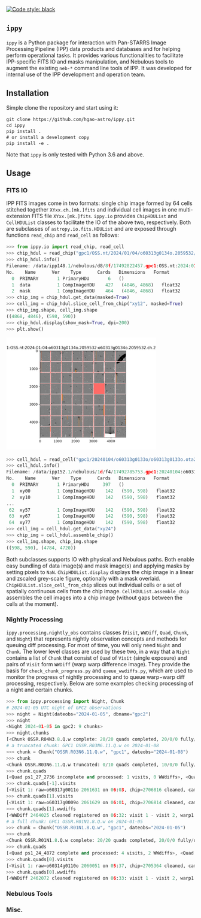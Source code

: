 [![Code style: black](https://img.shields.io/badge/code%20style-black-000000.svg)](https://github.com/psf/black)

## `ippy`

`ippy` is a Python package for interaction with Pan-STARRS Image Processing Pipeline (IPP) data products and databases and for helping perform operational tasks. It provides various functionalities to facilitate IPP-specific FITS IO and masks manipulation, and Nebulous tools to augment the existing `neb-*` command line tools of IPP. It was developed for internal use of the IPP development and operation team.

## Installation

Simple clone the repository and start using it:

```
git clone https://github.com/hgao-astro/ippy.git
cd ippy
pip install .
# or install a development copy
pip install -e .
```
Note that `ippy` is only tested with Python 3.6 and above.


## Usage

### FITS IO

IPP FITS images come in two formats: single chip image formed by 64 cells stitched together `XYxx.ch.[mk.]fits` and individual cell images in one multi-extension FITS file `XYxx.[mk.]fits`. `ippy.io` provides `ChipHDUList` and `CellHDUList` classes to facilitate the IO of the above two, respectively. Both are subclasses of `astropy.io.fits.HDUList` and are exposed through functions `read_chip` and `read_cell` as follows:

```python
>>> from ippy.io import read_chip, read_cell
>>> chip_hdul = read_chip("gpc1/OSS.nt/2024/01/04/o60313g0134o.2059532/o60313g0134o.2059532.ch.2704906.XY25.ch.fits", mask="gpc1/OSS.nt/2024/01/04/o60313g0134o.2059532/o60313g0134o.2059532.ch.2704906.XY25.ch.mk.fits")
>>> chip_hdul.info()
Filename: /data/ipp148.1/nebulous/d8/8f/17492822457.gpc1:OSS.nt:2024:01:04:o60313g0134o.2059532:o60313g0134o.2059532.ch.2704906.XY25.ch.fits
No.    Name      Ver    Type      Cards   Dimensions   Format
  0  PRIMARY       1 PrimaryHDU       6   ()
  1  data          1 CompImageHDU    427   (4846, 4868)   float32
  2  mask          1 CompImageHDU    464   (4846, 4868)   float32
>>> chip_img = chip_hdul.get_data(masked=True)
>>> cell_img = chip_hdul.slice_cell_from_chip("xy12", masked=True)
>>> chip_img.shape, cell_img.shape
((4868, 4846), (598, 590))
>>> chip_hdul.display(show_mask=True, dpi=200)
>>> plt.show()
```

<img src="docs/images/read_chip.png" height="300">

```python
>>> cell_hdul = read_cell("gpc1/20240104/o60313g0133o/o60313g0133o.ota23.fits")
>>> cell_hdul.info()
Filename: /data/ipp152.1/nebulous/1d/f4/17492785753.gpc1:20240104:o60313g0133o:o60313g0133o.ota23.fits
No.    Name      Ver    Type      Cards   Dimensions   Format
  0  PRIMARY       1 PrimaryHDU     397   ()
  1  xy00          1 CompImageHDU    142   (590, 598)   float32
  2  xy10          1 CompImageHDU    142   (590, 598)   float32
...  
 62  xy57          1 CompImageHDU    142   (590, 598)   float32
 63  xy67          1 CompImageHDU    142   (590, 598)   float32
 64  xy77          1 CompImageHDU    142   (590, 598)   float32
>>> cell_img = cell_hdul.get_data("xy24")
>>> chip_img = cell_hdul.assemble_chip()
>>> cell_img.shape, chip_img.shape
((598, 590), (4784, 4720))
```
Both subclasses supports IO with physical and Nebulous paths. Both enable easy bundling of data image(s) and mask image(s) and applying masks by setting pixels to `NaN`. `ChipHDUList.display` displays the chip image in a linear and zscaled grey-scale figure, optionally with a mask overlaid. `ChipHDUList.slice_cell_from_chip` slices out individual cells or a set of spatially continuous cells from the chip image. `CellHDUList.assemble_chip` assembles the cell images into a chip image (without gaps between the cells at the moment).

### Nightly Processing

`ippy.processing.nightly_obs` contains classes (`Visit`, `WWDiff`, `Quad`, `Chunk`, and `Night`) that represents nightly observation concepts and methods for queuing diff processing. For most of time, you will only need `Night` and `Chunk`. The lower level classes are used by these two, in a way that a `Night` contains a list of `Chunk` that consist of `Quad` of `Visit` (single exposure) and pairs of `Visit` form `WWDiff` (warp warp difference image). They provide the basis for `check_chunk_progress.py` and `queue_wwdiffs.py`, which are used to monitor the progress of nightly processing and to queue warp$-$warp diff processing, respectively. Below are some examples checking processing of a night and certain chunks.

```python
>>> from ippy.processing import Night, Chunk
# 2024-01-05 UTC night of GPC2 observations
>>> night = Night(dateobs="2024-01-05", dbname="gpc2")
>>> night
<Night 2024-01-05 in gpc2: 9 chunks>
>>> night.chunks
[<Chunk OSSR.R04N3.8.Q.w complete: 20/20 quads completed, 20/0/0 fully/over/partially processed, gpc2 on 2024-01-05>, <Chunk OSSR.R04N1.8.Q.w truncated: 0/6 quads completed, 6/0/0 fully/over/partially processed, gpc2 on 2024-01-05>, <Chunk XSS.20240105.A.P.w truncated: 0/1 quads completed, 0/0/1 fully/over/partially processed, gpc2 on 2024-01-05>, <Chunk OSSR.R07N3.8.Q.w complete: 20/20 quads completed, 20/0/0 fully/over/partially processed, gpc2 on 2024-01-05>, <Chunk XSS.20240105.B.P.w truncated: 0/1 quads completed, 0/0/1 fully/over/partially processed, gpc2 on 2024-01-05>, <Chunk OSSR.R06N6.8.Q.w truncated: 0/19 quads completed, 19/0/0 fully/over/partially processed, gpc2 on 2024-01-05>, <Chunk OSSR.R09S1.8.Q.w complete: 18/18 quads completed, 18/0/0 fully/over/partially processed, gpc2 on 2024-01-05>, <Chunk OSSR.R11N5.8.Q.w complete: 18/18 quads completed, 18/0/0 fully/over/partially processed, gpc2 on 2024-01-05>, <Chunk OSSR.R09N2.8.Q.w complete: 14/14 quads completed, 14/0/0 fully/over/partially processed, gpc2 on 2024-01-05>]
# a truncated chunk: GPC1 OSSR.R03N6.11.Q.w on 2024-01-08
>>> chunk = Chunk("OSSR.R03N6.11.Q.w", "gpc1", dateobs="2024-01-08")
>>> chunk
<Chunk OSSR.R03N6.11.Q.w truncated: 0/10 quads completed, 10/0/0 fully/over/partially processed, gpc1 on 2024-01-08>
>>> chunk.quads
[<Quad ps1_27_2736 incomplete and processed: 1 visits, 0 WWdiffs>, <Quad ps1_27_1363 incomplete and processed: 2 visits, 1 WWdiffs>, <Quad ps1_27_2710 incomplete and processed: 1 visits, 0 WWdiffs>, <Quad ps1_27_1184 incomplete and processed: 2 visits, 1 WWdiffs>, <Quad ps1_27_1380 incomplete and processed: 1 visits, 0 WWdiffs>, <Quad ps1_27_1365 incomplete and processed: 1 visits, 0 WWdiffs>, <Quad ps1_27_2737 incomplete and processed: 1 visits, 0 WWdiffs>, <Quad ps1_27_5620 incomplete and processed: 1 visits, 0 WWdiffs>, <Quad ps1_27_5619 incomplete and processed: 2 visits, 1 WWdiffs>, <Quad ps1_27_1379 incomplete and processed: 2 visits, 0 WWdiffs>]
>>> chunk.quads[-1].visits
[<Visit 1: raw=o60317g0011o 2061631 on 06:03, chip=2706816 cleaned, cam=2664828 full, warp=2628910 full>, <Visit 2: raw=o60317g0021o 2061641 on 06:13, chip=2706826 cleaned, cam=2664838 full quality 4007, warp=None None>]
>>> chunk.quads[1].visits
[<Visit 1: raw=o60317g0009o 2061629 on 06:01, chip=2706814 cleaned, cam=2664826 full, warp=2628906 full>, <Visit 2: raw=o60317g0019o 2061639 on 06:11, chip=2706824 cleaned, cam=2664836 full, warp=2628916 full>]
>>> chunk.quads[1].wwdiffs
[<WWDiff 2464025 cleaned registered on 06:32: visit 1 - visit 2, warp1 - warp2 = 2628906 - 2628916, publish=1838968 full>]
# a full chunk: GPC1 OSSR.R01N1.8.Q.w on 2024-01-05
>>> chunk = Chunk("OSSR.R01N1.8.Q.w", "gpc1", dateobs="2024-01-05")
>>> chunk
<Chunk OSSR.R01N1.8.Q.w complete: 20/20 quads completed, 20/0/0 fully/over/partially processed, gpc1 on 2024-01-05>
>>> chunk.quads
[<Quad ps1_24_4872 complete and processed: 4 visits, 2 WWdiffs>, <Quad ps1_24_4876 complete and processed: 4 visits, 2 WWdiffs>, <Quad ps1_24_4734 complete and processed: 4 visits, 2 WWdiffs>, <Quad ps1_24_4713 complete and processed: 4 visits, 2 WWdiffs>, <Quad ps1_24_4853 complete and processed: 4 visits, 2 WWdiffs>, <Quad ps1_24_4723 complete and processed: 4 visits, 2 WWdiffs>, <Quad ps1_24_4896 complete and processed: 4 visits, 2 WWdiffs>, <Quad ps1_24_4900 complete and processed: 4 visits, 2 WWdiffs>, <Quad ps1_24_4712 complete and processed: 4 visits, 2 WWdiffs>, <Quad ps1_24_4875 complete and processed: 4 visits, 2 WWdiffs>, <Quad ps1_24_4722 complete and processed: 4 visits, 2 WWdiffs>, <Quad ps1_24_4877 complete and processed: 4 visits, 2 WWdiffs>, <Quad ps1_24_4852 complete and processed: 4 visits, 2 WWdiffs>, <Quad ps1_24_4733 complete and processed: 4 visits, 2 WWdiffs>, <Quad ps1_24_4851 complete and processed: 4 visits, 2 WWdiffs>, <Quad ps1_24_4833 complete and processed: 4 visits, 2 WWdiffs>, <Quad ps1_24_4924 complete and processed: 4 visits, 2 WWdiffs>, <Quad ps1_24_4874 complete and processed: 4 visits, 2 WWdiffs>, <Quad ps1_24_4898 complete and processed: 4 visits, 2 WWdiffs>, <Quad ps1_24_4855 complete and processed: 4 visits, 2 WWdiffs>]
>>> chunk.quads[0].visits
[<Visit 1: raw=o60314g0110o 2060051 on 05:37, chip=2705364 cleaned, cam=2663376 full, warp=2627457 full>, <Visit 2: raw=o60314g0130o 2060071 on 05:57, chip=2705384 cleaned, cam=2663396 full, warp=2627480 full>, <Visit 3: raw=o60314g0150o 2060091 on 06:16, chip=2705404 cleaned, cam=2663416 full, warp=2627501 full>, <Visit 4: raw=o60314g0170o 2060111 on 06:35, chip=2705424 cleaned, cam=2663436 full, warp=2627518 full>]
>>> chunk.quads[0].wwdiffs
[<WWDiff 2462072 cleaned registered on 06:33: visit 1 - visit 2, warp1 - warp2 = 2627457 - 2627480, publish=1837236 full>, <WWDiff 2462107 cleaned registered on 06:53: visit 3 - visit 4, warp1 - warp2 = 2627501 - 2627518, publish=1837270 full>]
```



### Nebulous Tools

### Misc.